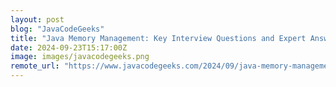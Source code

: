 ```yaml
---
layout: post
blog: "JavaCodeGeeks"
title: "Java Memory Management: Key Interview Questions and Expert Answers"
date: 2024-09-23T15:17:00Z
image: images/javacodegeeks.png
remote_url: "https://www.javacodegeeks.com/2024/09/java-memory-management-key-interview-questions-and-expert-answers.html"
---
```

